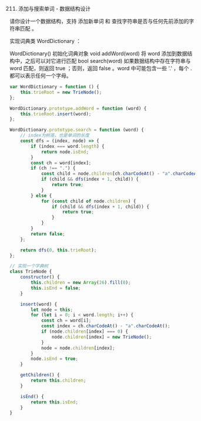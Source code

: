 211. 添加与搜索单词 - 数据结构设计

请你设计一个数据结构，支持 添加新单词 和 查找字符串是否与任何先前添加的字符串匹配 。

实现词典类 WordDictionary ：

WordDictionary() 初始化词典对象
void addWord(word) 将 word 添加到数据结构中，之后可以对它进行匹配
bool search(word) 如果数据结构中存在字符串与 word 匹配，则返回 true ；否则，返回 false 。word 中可能包含一些 '.' ，每个 . 都可以表示任何一个字母。

```js
var WordDictionary = function () {
    this.trieRoot = new TrieNode();
};

WordDictionary.prototype.addWord = function (word) {
    this.trieRoot.insert(word);
};

WordDictionary.prototype.search = function (word) {
    // index为树高，也是单词的长度
    const dfs = (index, node) => {
        if (index === word.length) {
            return node.isEnd;
        }
        const ch = word[index];
        if (ch !== ".") {
            const child = node.children[ch.charCodeAt() - "a".charCodeAt()];
            if (child && dfs(index + 1, child)) {
                return true;
            }
        } else {
            for (const child of node.children) {
                if (child && dfs(index + 1, child)) {
                    return true;
                }
            }
        }
        return false;
    };

    return dfs(0, this.trieRoot);
};

// 实现一个字典树
class TrieNode {
    constructor() {
        this.children = new Array(26).fill(0);
        this.isEnd = false;
    }

    insert(word) {
        let node = this;
        for (let i = 0; i < word.length; i++) {
            const ch = word[i];
            const index = ch.charCodeAt() - "a".charCodeAt();
            if (node.children[index] === 0) {
                node.children[index] = new TrieNode();
            }
            node = node.children[index];
        }
        node.isEnd = true;
    }

    getChildren() {
        return this.children;
    }

    isEnd() {
        return this.isEnd;
    }
}
```

